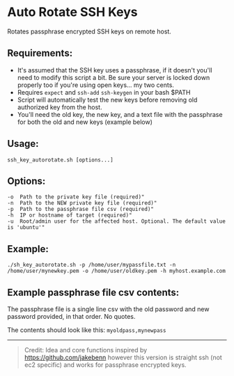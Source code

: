 # Auto Rotate SSH Keys

Rotates passphrase encrypted SSH keys on remote host. 


## Requirements: 

* It's assumed that the SSH key uses a passphrase, if it doesn't you'll need to modify this script a bit. Be sure your server is locked down properly too if you're using open keys... my two cents. 
* Requires `expect` and `ssh-add` `ssh-keygen` in your bash $PATH
* Script will automatically test the new keys before removing old authorized key from the host. 
* You'll need the old key, the new key, and a text file with the passphrase for both the old and new keys (example below)

## Usage: 
```
ssh_key_autorotate.sh [options...]
```

## Options: 
```
-o  Path to the private key file (required)"
-n  Path to the NEW private key file (required)"
-p  Path to the passphrase file csv (required)"
-h  IP or hostname of target (required)"
-u  Root/admin user for the affected host. Optional. The default value is 'ubuntu'"
```

## Example: 
```
./sh_key_autorotate.sh -p /home/user/mypassfile.txt -n /home/user/mynewkey.pem -o /home/user/oldkey.pem -h myhost.example.com
```

## Example passphrase file csv contents: 
The passphrase file is a single line csv with the old password and new password provided, in that order. No quotes. 

The contents should look like this:
`myoldpass,mynewpass`



---

>  Credit: Idea and core functions inspired by https://github.com/jakebenn however this version is straight ssh (not ec2 specific) and works for passphrase encrypted keys. 